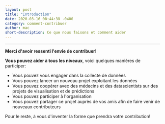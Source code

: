 ```yaml
---
layout: post
title: "Introduction"
date: 2020-03-16 08:44:38 -0400
category: comment-contribuer
author: mac
short-description: Ce que nous faisons et comment aider
---
```


-----
**Merci d'avoir ressenti l'envie de contribuer!**

**Vous pouvez aider à tous les niveaux**, voici quelques manières de participer:
- Vous pouvez vous engager dans la collecte de données
- Vous pouvez lancer un nouveau projet exploitant les données
- Vous pouvez coopérer avec des médecins et des datascientists sur des projets de visualisation et de prédictions
- Vous pouvez participer à l'organisation
- Vous pouvez partager ce projet auprès de vos amis afin de faire venir de nouveaux contributeurs

Pour le reste, à vous d'inventer la forme que prendra votre contribution!

